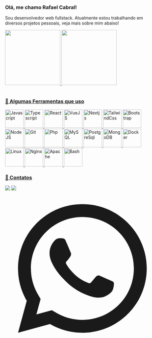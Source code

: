 ### Olá, me chamo Rafael Cabral!
Sou desenvolvedor web fullstack. Atualmente estou trabalhando em diversos
projetos pessoais, veja mais sobre mim abaixo!


<link rel="stylesheet" href="https://cdn.jsdelivr.net/gh/devicons/devicon@v2.15.1/devicon.min.css">

<div>
<a href="https://github.com/RafaelCabral26">
<img loading="lazy" height="180em" src="https://github-readme-stats.vercel.app/api?username=RafaelCabral26&show_icons=true&hide=contribs,issues&locale=pt-br"/>
<img loading="lazy" height="180em" src="https://github-readme-stats.vercel.app/api/top-langs/?username=RafaelCabral26&locale=pt-br&langs_count=10&layout=compact"/>
</div>
<br/>
  
### :rocket: Algumas Ferramentas que uso
<div>
<img loading="lazy" title="Javascript" height="60em" src="https://cdn.jsdelivr.net/gh/devicons/devicon/icons/javascript/javascript-original.svg" />
<img loading="lazy" title="Typescript" height="60em" src="https://cdn.jsdelivr.net/gh/devicons/devicon/icons/typescript/typescript-original.svg" />
<img loading="lazy" title="React" height="60em" src="https://cdn.jsdelivr.net/gh/devicons/devicon/icons/react/react-original.svg" />
  <img loading="lazy" title="VueJS" height="60em" src="https://cdn.jsdelivr.net/gh/devicons/devicon/icons/vuejs/vuejs-original.svg" />
  <img loading="lazy" title="Nextjs" height="60em" src="https://cdn.jsdelivr.net/gh/devicons/devicon/icons/nextjs/nextjs-original.svg" />
  <img loading="lazy" title="TailwindCss" height="60em" src="https://cdn.jsdelivr.net/gh/devicons/devicon/icons/tailwindcss/tailwindcss-plain.svg" />
  <img loading="lazy" title="Bootstrap" height="60em" src="https://cdn.jsdelivr.net/gh/devicons/devicon/icons/bootstrap/bootstrap-original.svg" />
  <br/>
  <img loading="lazy" title="NodeJS" height="60em" src="https://cdn.jsdelivr.net/gh/devicons/devicon/icons/nodejs/nodejs-original.svg" />
  <img loading="lazy" title="Git" height="60em" src="https://cdn.jsdelivr.net/gh/devicons/devicon/icons/git/git-original.svg" />
  <img loading="lazy" title="Php" height="60em" src="https://cdn.jsdelivr.net/gh/devicons/devicon/icons/php/php-original.svg" />
  <img loading="lazy" title="MySQL" height="60em" src="https://cdn.jsdelivr.net/gh/devicons/devicon/icons/mysql/mysql-original.svg" />
  <img loading="lazy" title="PostgreSql" height="60em" src="https://cdn.jsdelivr.net/gh/devicons/devicon/icons/postgresql/postgresql-original.svg" />
  <img loading="lazy" title="MongoDB" height="60em" src="https://cdn.jsdelivr.net/gh/devicons/devicon/icons/mongodb/mongodb-original.svg" />
  <img loading="lazy" title="Docker" height="60em" src="https://cdn.jsdelivr.net/gh/devicons/devicon/icons/docker/docker-original.svg" />
  <br/>
   <img loading="lazy" title="Linux" height="60em" src="https://cdn.jsdelivr.net/gh/devicons/devicon/icons/linux/linux-original.svg" />
  <img loading="lazy" title="Nginx" height="60em" src="https://cdn.jsdelivr.net/gh/devicons/devicon/icons/nginx/nginx-original.svg" />
  <img loading="lazy" title="Apache" height="60em" src="https://cdn.jsdelivr.net/gh/devicons/devicon/icons/apache/apache-original.svg" />
  <img loading="lazy" title="Bash" height="60em" src="https://cdn.jsdelivr.net/gh/devicons/devicon/icons/bash/bash-plain.svg" />
</div>

### :email: Contatos
<div>
<a href = "mailto:rafaelcabral261992@gmail.com"><img loading="lazy" src="https://img.shields.io/badge/Gmail-D14836?style=for-the-badge&logo=gmail&logoColor=white" target="_blank"></a>
<a href="https://www.linkedin.com/in/rafael-cabral-777522243/" target="_blank"><img loading="lazy" src="https://img.shields.io/badge/-LinkedIn-%230077B5?style=for-the-badge&logo=linkedin&logoColor=white" target="_blank"></a>   
  <a href="#" target="_blank">
  <svg xmlns="http://www.w3.org/2000/svg" viewBox="0 0 24 24"><path d="M7.25361 18.4944L7.97834 18.917C9.18909 19.623 10.5651 20 12.001 20C16.4193 20 20.001 16.4183 20.001 12C20.001 7.58172 16.4193 4 12.001 4C7.5827 4 4.00098 7.58172 4.00098 12C4.00098 13.4363 4.37821 14.8128 5.08466 16.0238L5.50704 16.7478L4.85355 19.1494L7.25361 18.4944ZM2.00516 22L3.35712 17.0315C2.49494 15.5536 2.00098 13.8345 2.00098 12C2.00098 6.47715 6.47813 2 12.001 2C17.5238 2 22.001 6.47715 22.001 12C22.001 17.5228 17.5238 22 12.001 22C10.1671 22 8.44851 21.5064 6.97086 20.6447L2.00516 22ZM8.39232 7.30833C8.5262 7.29892 8.66053 7.29748 8.79459 7.30402C8.84875 7.30758 8.90265 7.31384 8.95659 7.32007C9.11585 7.33846 9.29098 7.43545 9.34986 7.56894C9.64818 8.24536 9.93764 8.92565 10.2182 9.60963C10.2801 9.76062 10.2428 9.95633 10.125 10.1457C10.0652 10.2428 9.97128 10.379 9.86248 10.5183C9.74939 10.663 9.50599 10.9291 9.50599 10.9291C9.50599 10.9291 9.40738 11.0473 9.44455 11.1944C9.45903 11.25 9.50521 11.331 9.54708 11.3991C9.57027 11.4368 9.5918 11.4705 9.60577 11.4938C9.86169 11.9211 10.2057 12.3543 10.6259 12.7616C10.7463 12.8783 10.8631 12.9974 10.9887 13.108C11.457 13.5209 11.9868 13.8583 12.559 14.1082L12.5641 14.1105C12.6486 14.1469 12.692 14.1668 12.8157 14.2193C12.8781 14.2457 12.9419 14.2685 13.0074 14.2858C13.0311 14.292 13.0554 14.2955 13.0798 14.2972C13.2415 14.3069 13.335 14.2032 13.3749 14.1555C14.0984 13.279 14.1646 13.2218 14.1696 13.2222V13.2238C14.2647 13.1236 14.4142 13.0888 14.5476 13.097C14.6085 13.1007 14.6691 13.1124 14.7245 13.1377C15.2563 13.3803 16.1258 13.7587 16.1258 13.7587L16.7073 14.0201C16.8047 14.0671 16.8936 14.1778 16.8979 14.2854C16.9005 14.3523 16.9077 14.4603 16.8838 14.6579C16.8525 14.9166 16.7738 15.2281 16.6956 15.3913C16.6406 15.5058 16.5694 15.6074 16.4866 15.6934C16.3743 15.81 16.2909 15.8808 16.1559 15.9814C16.0737 16.0426 16.0311 16.0714 16.0311 16.0714C15.8922 16.159 15.8139 16.2028 15.6484 16.2909C15.391 16.428 15.1066 16.5068 14.8153 16.5218C14.6296 16.5313 14.4444 16.5447 14.2589 16.5347C14.2507 16.5342 13.6907 16.4482 13.6907 16.4482C12.2688 16.0742 10.9538 15.3736 9.85034 14.402C9.62473 14.2034 9.4155 13.9885 9.20194 13.7759C8.31288 12.8908 7.63982 11.9364 7.23169 11.0336C7.03043 10.5884 6.90299 10.1116 6.90098 9.62098C6.89729 9.01405 7.09599 8.4232 7.46569 7.94186C7.53857 7.84697 7.60774 7.74855 7.72709 7.63586C7.85348 7.51651 7.93392 7.45244 8.02057 7.40811C8.13607 7.34902 8.26293 7.31742 8.39232 7.30833Z" fill="currentColor"></path></svg>
  </a>
</div>
